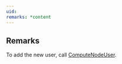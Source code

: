```yaml
---
uid: 
remarks: *content
---
```

## Remarks  
 To add the new user, call [ComputeNodeUser](assetId:///T:Microsoft.Azure.Batch.ComputeNodeUser?qualifyHint=False&autoUpgrade=True).